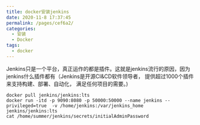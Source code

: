 ```yaml
---
title: docker安装jenkins
date: 2020-11-8 17:37:45
permalink: /pages/cef6a2/
categories:
  - 安装
  - Docker
tags:
  - docker
---
```


Jenkins只是一个平台，真正运作的都是插件。这就是jenkins流行的原因，因为jenkins什么插件都有（Jenkins是开源CI&CD软件领导者， 提供超过1000个插件来支持构建、部署、自动化， 满足任何项目的需要。) 

<!-- more -->

```shell
docker pull jenkins/jenkins:lts
docker run -itd -p 9090:8080 -p 50000:50000 --name jenkins --privileged=true  -v /home/jenkins:/var/jenkins_home jenkins/jenkins:lts
cat /home/summer/jenkins/secrets/initialAdminPassword
```


